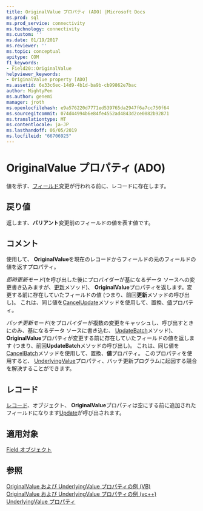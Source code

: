 ```yaml
---
title: OriginalValue プロパティ (ADO) |Microsoft Docs
ms.prod: sql
ms.prod_service: connectivity
ms.technology: connectivity
ms.custom: ''
ms.date: 01/19/2017
ms.reviewer: ''
ms.topic: conceptual
apitype: COM
f1_keywords:
- Field20::OriginalValue
helpviewer_keywords:
- OriginalValue property [ADO]
ms.assetid: 6e33c6ec-14d9-4b1d-ba9b-cb99862e7bac
author: MightyPen
ms.author: genemi
manager: jroth
ms.openlocfilehash: e9a576220d7771ed539765da2947f6a7cc750f64
ms.sourcegitcommit: 074d44994b6e84fe4552ad4843d2ce0882b92871
ms.translationtype: MT
ms.contentlocale: ja-JP
ms.lasthandoff: 06/05/2019
ms.locfileid: "66706925"
---
```

# <a name="originalvalue-property-ado"></a>OriginalValue プロパティ (ADO)
値を示す、[フィールド](../../../ado/reference/ado-api/field-object.md)変更が行われる前に、レコードに存在します。  
  
## <a name="return-value"></a>戻り値  
 返します、**バリアント**変更前のフィールドの値を表す値です。  
  
## <a name="remarks"></a>コメント  
 使用して、 **OriginalValue**を現在のレコードからフィールドの元のフィールドの値を返すプロパティ。  
  
 *即時更新モード*(を呼び出した後にプロバイダーが基になるデータ ソースへの変更書き込みますが、[更新](../../../ado/reference/ado-api/update-method.md)メソッド)、 **OriginalValue**プロパティを返します。変更する前に存在していたフィールドの値 (つまり、前回**更新**メソッドの呼び出し)。 これは、同じ値を[CancelUpdate](../../../ado/reference/ado-api/cancelupdate-method-ado.md)メソッドを使用して、置換、[値](../../../ado/reference/ado-api/value-property-ado.md)プロパティ。  
  
 *バッチ更新モード*(をプロバイダーが複数の変更をキャッシュし、呼び出すときにのみ、基になるデータ ソースに書き込む、 [UpdateBatch](../../../ado/reference/ado-api/updatebatch-method.md)メソッド)、 **OriginalValue**プロパティが変更する前に存在していたフィールドの値を返します (つまり、前回**UpdateBatch**メソッドの呼び出し)。 これは、同じ値を[CancelBatch](../../../ado/reference/ado-api/cancelbatch-method-ado.md)メソッドを使用して、置換、**値**プロパティ。 このプロパティを使用すると、 [UnderlyingValue](../../../ado/reference/ado-api/underlyingvalue-property.md)プロパティ、バッチ更新プログラムに起因する競合を解決することができます。  
  
## <a name="record"></a>レコード  
 [レコード](../../../ado/reference/ado-api/record-object-ado.md)、オブジェクト、 **OriginalValue**プロパティは空にする前に追加されたフィールドになります[Update](../../../ado/reference/ado-api/update-method.md)が呼び出されます。  
  
## <a name="applies-to"></a>適用対象  
 [Field オブジェクト](../../../ado/reference/ado-api/field-object.md)  
  
## <a name="see-also"></a>参照  
 [OriginalValue および UnderlyingValue プロパティの例 (VB)](../../../ado/reference/ado-api/originalvalue-and-underlyingvalue-properties-example-vb.md)   
 [OriginalValue および UnderlyingValue プロパティの例 (vc++)](../../../ado/reference/ado-api/originalvalue-and-underlyingvalue-properties-example-vc.md)   
 [UnderlyingValue プロパティ](../../../ado/reference/ado-api/underlyingvalue-property.md)
